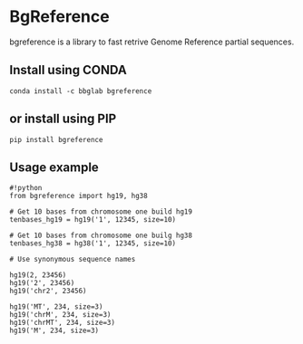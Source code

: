 # BgReference #

bgreference is a library to fast retrive Genome Reference partial sequences.

## Install using CONDA
```
conda install -c bbglab bgreference
```

## or install using PIP
```
pip install bgreference
```

## Usage example

```
#!python
from bgreference import hg19, hg38

# Get 10 bases from chromosome one build hg19
tenbases_hg19 = hg19('1', 12345, size=10)

# Get 10 bases from chromosome one builg hg38
tenbases_hg38 = hg38('1', 12345, size=10)

# Use synonymous sequence names

hg19(2, 23456)
hg19('2', 23456)
hg19('chr2', 23456)

hg19('MT', 234, size=3)
hg19('chrM', 234, size=3)
hg19('chrMT', 234, size=3)
hg19('M', 234, size=3)

```